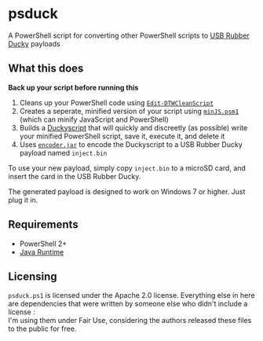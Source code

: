 # psduck
A PowerShell script for converting other PowerShell scripts to [USB Rubber Ducky](https://hakshop.myshopify.com/products/usb-rubber-ducky-deluxe?variant=353378649) payloads

## What this does

**Back up your script before running this**

1. Cleans up your PowerShell code using [`Edit-DTWCleanScript`](http://www.dtwconsulting.com/PS/Module_PrettyPrinterV1.htm)
2. Creates a seperate, minified version of your script using [`minJS.psm1`](https://minifyps.codeplex.com/) (which can minify JavaScript and PowerShell)
3. Builds a [Duckyscript](https://github.com/hak5darren/USB-Rubber-Ducky/wiki/Duckyscript) that will quickly and discreetly (as possible) write your minified PowerShell script, save it, execute it, and delete it
4. Uses [`encoder.jar`](https://github.com/hak5darren/USB-Rubber-Ducky/tree/master/Encoder) to encode the Duckyscript to a USB Rubber Ducky payload named `inject.bin`

To use your new payload, simply copy `inject.bin` to a microSD card, and insert the card in the USB Rubber Ducky.

The generated payload is designed to work on Windows 7 or higher. Just plug it in.

## Requirements

- PowerShell 2+
- [Java Runtime](https://java.com/en/download/)

## Licensing

`psduck.ps1` is licensed under the Apache 2.0 license. Everything else in here are dependencies that were written by someone else who didn't include a license :\
I'm using them under Fair Use, considering the authors released these files to the public for free.

